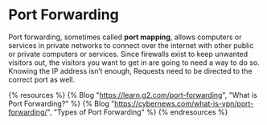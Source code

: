 # Port Forwarding

Port forwarding, sometimes called **port mapping**, allows computers or services in private networks to connect over the internet with other public or private computers or services. Since firewalls exist to keep unwanted visitors out, the visitors you want to get in are going to need a way to do so. Knowing the IP address isn’t enough, Requests need to be directed to the correct port as well.

{% resources %}
  {% Blog "https://learn.g2.com/port-forwarding", "What is Port Forwarding?" %}
  {% Blog "https://cybernews.com/what-is-vpn/port-forwarding/", "Types of Port Forwarding" %}
{% endresources %}
